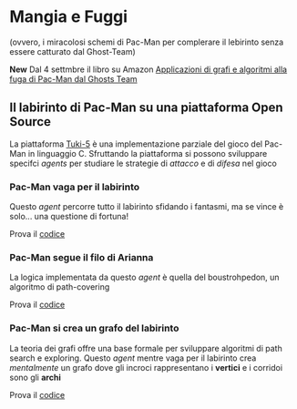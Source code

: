 # Mangia e Fuggi
(ovvero, i miracolosi schemi di Pac-Man per complerare il lebirinto senza essere catturato dal Ghost-Team)

**New** Dal 4 settmbre il libro su Amazon [Applicazioni di grafi e algoritmi alla fuga di Pac-Man dal Ghosts Team](https://www.amazon.it/Applicazioni-grafi-algoritmi-Pac-Man-Ghosts-ebook/dp/B087GLBPNM/)

## Il labirinto di Pac-Man su una piattaforma Open Source
La piattaforma [Tuki-5](mvc) è una implementazione parziale del gioco del Pac-Man in linguaggio C.
Sfruttando la piattaforma si possono sviluppare specifci *agents* per studiare le strategie di *attacco* e di *difesa* nel gioco

### Pac-Man vaga per il labirinto
Questo *agent* percorre tutto il labirinto sfidando i fantasmi, ma se vince è solo... una questione di fortuna!

Prova il [codice](PacMan/gioca_tuki_random.c)

### Pac-Man segue il filo di Arianna
La logica implementata da questo *agent* è quella del boustrohpedon, un algoritmo di path-covering

Prova il [codice](PacMan/gioca_tuki_boustrophedon.c)

### Pac-Man si crea un grafo del labirinto
La teoria dei grafi offre una base formale per sviluppare algoritmi di path search e exploring. Questo *agent* mentre vaga per il labirinto crea *mentalmente* un grafo dove gli incroci rappresentano i **vertici** e i corridoi sono gli **archi**

Prova il [codice](PacMan/gioca_tuki_generagrafo.c)


<!--[Applicazioni di grafi e algoritmi alla fuga di Pac-Man dal Ghosts Team](https://www.amazon.it/Applicazioni-grafi-algoritmi-Pac-Man-Ghosts-ebook/dp/B087GLBPNM/)
![KIndle](mezza.jpg)-->
